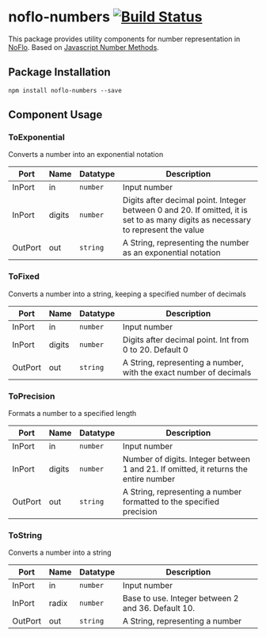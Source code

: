 # noflo-numbers [![Build Status](https://secure.travis-ci.org/razueroh/noflo-numbers.png?branch=master)](http://travis-ci.org/razueroh/noflo-numbers)

This package provides utility components for number representation in [NoFlo](http://noflojs.org/). Based on  [Javascript Number Methods](http://www.w3schools.com/js/js_number_methods.asp).

## Package Installation

    npm install noflo-numbers --save

## Component Usage

### ToExponential

Converts a number into an exponential notation

Port | Name | Datatype | Description
-----|------|----------|-------------
InPort | in | ```number``` | Input number
InPort | digits | ```number``` | Digits after decimal point. Integer between 0 and 20. If omitted, it is set to as many digits as necessary to represent the value  
OutPort | out | ```string``` | A String, representing the number as an exponential notation

### ToFixed

Converts a number into a string,
keeping a specified number of decimals

Port | Name | Datatype | Description
-----|------|----------|-------------
InPort | in | ```number``` | Input number
InPort | digits | ```number``` | Digits after decimal point. Int from 0 to 20. Default 0  
OutPort | out | ```string``` | A String, representing a number, with the exact number of decimals

### ToPrecision

Formats a number to a specified length

Port | Name | Datatype | Description
-----|------|----------|-------------
InPort | in | ```number``` | Input number
InPort | digits | ```number``` | Number of digits. Integer between 1 and 21. If omitted, it returns the entire number
OutPort | out | ```string``` | A String, representing a number formatted to the specified precision

### ToString

Converts a number into a string

Port | Name | Datatype | Description
-----|------|----------|-------------
InPort | in | ```number``` | Input number
InPort | radix | ```number``` | Base to use. Integer between 2 and 36. Default 10.
OutPort | out | ```string``` | A String, representing a number
